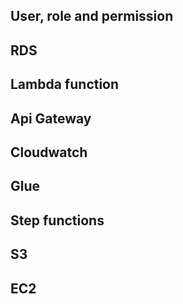
## User, role and permission

## RDS

## Lambda function


## Api Gateway


## Cloudwatch


## Glue


## Step functions


## S3


## EC2


